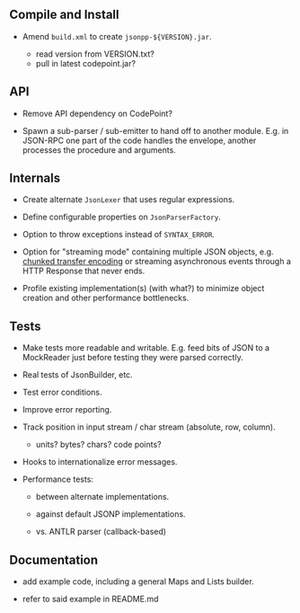 ## Compile and Install

* Amend `build.xml` to create `jsonpp-${VERSION}.jar`.

  - read version from VERSION.txt?
  - pull in latest codepoint.jar?


## API

* Remove API dependency on CodePoint?

* Spawn a sub-parser / sub-emitter to hand off to another module.
  E.g. in JSON-RPC one part of the code handles the envelope, another
  processes the procedure and arguments.


## Internals

* Create alternate `JsonLexer` that uses regular expressions.

* Define configurable properties on `JsonParserFactory`.

* Option to throw exceptions instead of `SYNTAX_ERROR`.

* Option for "streaming mode" containing multiple JSON objects, 
  e.g. [chunked transfer encoding](https://en.wikipedia.org/wiki/Chunked_transfer_encoding)
  or streaming asynchronous events through a HTTP Response that never ends.

* Profile existing implementation(s) (with what?) to minimize object creation
  and other performance bottlenecks.


## Tests

* Make tests more readable and writable. E.g. feed bits of JSON to a MockReader
  just before testing they were parsed correctly.

* Real tests of JsonBuilder, etc.

* Test error conditions.

* Improve error reporting.

* Track position in input stream / char stream (absolute, row, column).

  - units? bytes? chars? code points?

* Hooks to internationalize error messages.

* Performance tests:

  - between alternate implementations.

  - against default JSONP implementations.

  - vs. ANTLR parser (callback-based)


## Documentation

* add example code, including a general Maps and Lists builder.

* refer to said example in README.md

